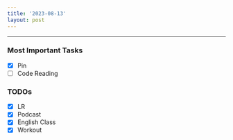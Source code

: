 ```yaml
---
title: '2023-08-13'
layout: post
---
```


---

### Most Important Tasks

- [x] Pin
- [ ] Code Reading

### TODOs

- [x] LR
- [x] Podcast
- [x] English Class
- [x] Workout

